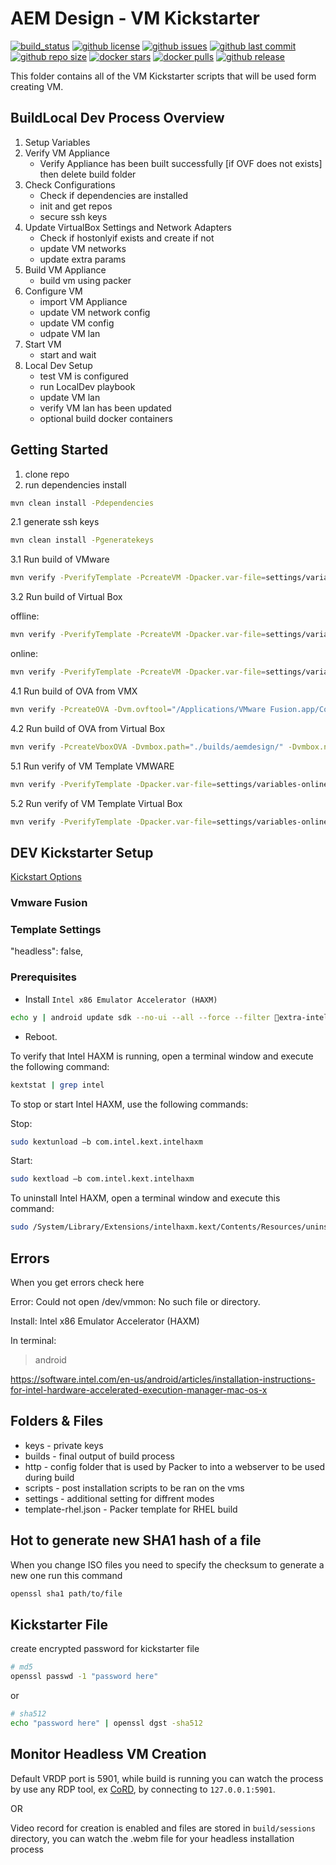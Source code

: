 # AEM Design - VM Kickstarter

[![build_status](https://travis-ci.org/aem-design/aemdesign-vm.svg?branch=master)](https://travis-ci.org/aem-design/aemdesign-vm) 
[![github license](https://img.shields.io/github/license/aem-design/aemdesign-vm)](https://github.com/aem-design/aemdesign-vm) 
[![github issues](https://img.shields.io/github/issues/aem-design/aemdesign-vm)](https://github.com/aem-design/aemdesign-vm) 
[![github last commit](https://img.shields.io/github/last-commit/aem-design/aemdesign-vm)](https://github.com/aem-design/aemdesign-vm) 
[![github repo size](https://img.shields.io/github/repo-size/aem-design/aemdesign-vm)](https://github.com/aem-design/aemdesign-vm) 
[![docker stars](https://img.shields.io/docker/stars/aemdesign/aemdesign-vm)](https://hub.docker.com/r/aemdesign/aemdesign-vm) 
[![docker pulls](https://img.shields.io/docker/pulls/aemdesign/aemdesign-vm)](https://hub.docker.com/r/aemdesign/aemdesign-vm) 
[![github release](https://img.shields.io/github/release/aem-design/aemdesign-vm)](https://github.com/aem-design/aemdesign-vm)


This folder contains all of the VM Kickstarter scripts that will be used form creating VM.

## BuildLocal Dev Process Overview


1. Setup Variables
2. Verify VM Appliance
    * Verify Appliance has been built successfully [if OVF does not exists] then delete build folder
3. Check Configurations
    * Check if dependencies are installed
    * init and get repos
    * secure ssh keys
4. Update VirtualBox Settings and Network Adapters
    * Check if hostonlyif exists and create if not
    * update VM networks
    * update extra params
5. Build VM Appliance
    * build vm using packer
6. Configure VM
    * import VM Appliance
    * update VM network config
    * update VM config
    * udpate VM lan
7. Start VM
    * start and wait
8. Local Dev Setup
    * test VM is configured
    * run LocalDev playbook
    * update VM lan
    * verify VM lan has been updated
    * optional build docker containers

## Getting Started


1. clone repo
2. run dependencies install

```bash
mvn clean install -Pdependencies
```

2.1 generate ssh keys
```bash
mvn clean install -Pgeneratekeys
```

3.1 Run build of VMware

```bash
mvn verify -PverifyTemplate -PcreateVM -Dpacker.var-file=settings/variables-online-dev1.json -Dpacker.template=template-rhel-build.json 
```

3.2 Run build of Virtual Box

offline:
```bash
mvn verify -PverifyTemplate -PcreateVM -Dpacker.var-file=settings/variables-offline.json -Dpacker.template=template-centos-atomic-virtualbox.json
```

online:
```bash
mvn verify -PverifyTemplate -PcreateVM -Dpacker.var-file=settings/variables-online-dev1.json -Dpacker.template=template-rhel-build-virtualbox.json > log/rhel-build-dev1-`date +%Y-%m-%d.%H:%M:%S`.log &
```

4.1 Run build of OVA from VMX

```bash
mvn verify -PcreateOVA -Dvm.ovftool="/Applications/VMware Fusion.app/Contents/Library/VMware OVF Tool/ovftool" -Dvm.vmx="./builds/aemdesign_2017-01-07_13-52-05/aemdesign.vmx"
```

4.2 Run build of OVA from Virtual Box

```bash
mvn verify -PcreateVboxOVA -Dvmbox.path="./builds/aemdesign/" -Dvmbox.name="aemdesign" > log/ova-build-dev1-`date +%Y-%m-%d.%H:%M:%S`.log &
```

5.1 Run verify of VM Template VMWARE

```bash
mvn verify -PverifyTemplate -Dpacker.var-file=settings/variables-online-dev1.json -Dpacker.template=template-rhel-build.json 
```

5.2 Run verify of VM Template Virtual Box

```bash
mvn verify -PverifyTemplate -Dpacker.var-file=settings/variables-online-localdev.json -Dpacker.template=template-rhel-build-virtualbox.json
```

## DEV Kickstarter Setup


[Kickstart Options](https://access.redhat.com/documentation/en-US/Red_Hat_Enterprise_Linux/7/html/Installation_Guide/sect-kickstart-syntax.html)

### Vmware Fusion



### Template Settings

"headless": false,

### Prerequisites


* Install ```Intel x86 Emulator Accelerator (HAXM)```

```bash
echo y | android update sdk --no-ui --all --force --filter extra-intel-Hardware_Accelerated_Execution_Manager
```

* Reboot.

To verify that Intel HAXM is running, open a terminal window and execute the following command:
```bash
kextstat | grep intel
```

To stop or start Intel HAXM, use the following commands:

Stop:
```bash
sudo kextunload –b com.intel.kext.intelhaxm
```

Start:
```bash
sudo kextload –b com.intel.kext.intelhaxm
```

To uninstall Intel HAXM, open a terminal window and execute this command:
```bash
sudo /System/Library/Extensions/intelhaxm.kext/Contents/Resources/uninstall.sh
```

## Errors

When you get errors check here

Error:
Could not open /dev/vmmon: No such file or directory.

Install:
Intel x86 Emulator Accelerator (HAXM)

In terminal: 
> android

https://software.intel.com/en-us/android/articles/installation-instructions-for-intel-hardware-accelerated-execution-manager-mac-os-x


## Folders & Files


* keys - private keys
* builds - final output of build process
* http - config folder that is used by Packer to into a webserver to be used during build
* scripts - post installation scripts to be ran on the vms
* settings - additional setting for diffrent modes
* template-rhel.json - Packer template for RHEL build

## Hot to generate new SHA1 hash of a file

When you change ISO files you need to specify the checksum to generate a new one run this command

```bash
openssl sha1 path/to/file
```


## Kickstarter File

create encrypted password for kickstarter file
```bash
# md5
openssl passwd -1 "password here"
```
or
```bash
# sha512
echo "password here" | openssl dgst -sha512
```

## Monitor Headless VM Creation


Default VRDP port is 5901, while build is running you can watch the process by use any RDP tool, ex [CoRD](http://cord.sourceforge.net/), by connecting to ```127.0.0.1:5901```.

OR

Video record for creation is enabled and files are stored in ```build/sessions``` directory, you can watch the .webm file for your headless installation process


